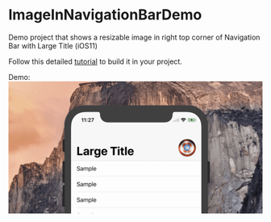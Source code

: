 # ImageInNavigationBarDemo
Demo project that shows a resizable image in right top corner of Navigation Bar with Large Title (iOS11) 

Follow this detailed [tutorial](https://blog.uptech.team/how-to-build-resizing-image-in-navigation-bar-with-large-title-8ba2e8bcb840) to build it in your project.

Demo:
<img src="Demo/demo.gif" width="750">
